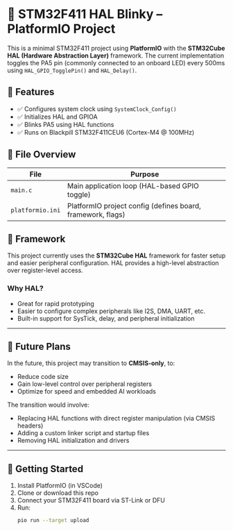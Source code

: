 # 🔧 STM32F411 HAL Blinky – PlatformIO Project

This is a minimal STM32F411 project using **PlatformIO** with the **STM32Cube HAL (Hardware Abstraction Layer)** framework. The current implementation toggles the PA5 pin (commonly connected to an onboard LED) every 500ms using `HAL_GPIO_TogglePin()` and `HAL_Delay()`.

## 🚀 Features

- ✅ Configures system clock using `SystemClock_Config()`
- ✅ Initializes HAL and GPIOA
- ✅ Blinks PA5 using HAL functions
- ✅ Runs on Blackpill STM32F411CEU6 (Cortex-M4 @ 100MHz)

## 📁 File Overview

| File | Purpose |
|------|---------|
| `main.c` | Main application loop (HAL-based GPIO toggle) |
| `platformio.ini` | PlatformIO project config (defines board, framework, flags) |

## 🧠 Framework

This project currently uses the **STM32Cube HAL** framework for faster setup and easier peripheral configuration. HAL provides a high-level abstraction over register-level access.

### Why HAL?
- Great for rapid prototyping
- Easier to configure complex peripherals like I2S, DMA, UART, etc.
- Built-in support for SysTick, delay, and peripheral initialization

---

## 🔄 Future Plans

In the future, this project may transition to **CMSIS-only**, to:
- Reduce code size
- Gain low-level control over peripheral registers
- Optimize for speed and embedded AI workloads

The transition would involve:
- Replacing HAL functions with direct register manipulation (via CMSIS headers)
- Adding a custom linker script and startup files
- Removing HAL initialization and drivers

---

## 🧰 Getting Started

1. Install PlatformIO (in VSCode)
2. Clone or download this repo
3. Connect your STM32F411 board via ST-Link or DFU
4. Run:
   ```bash
   pio run --target upload
